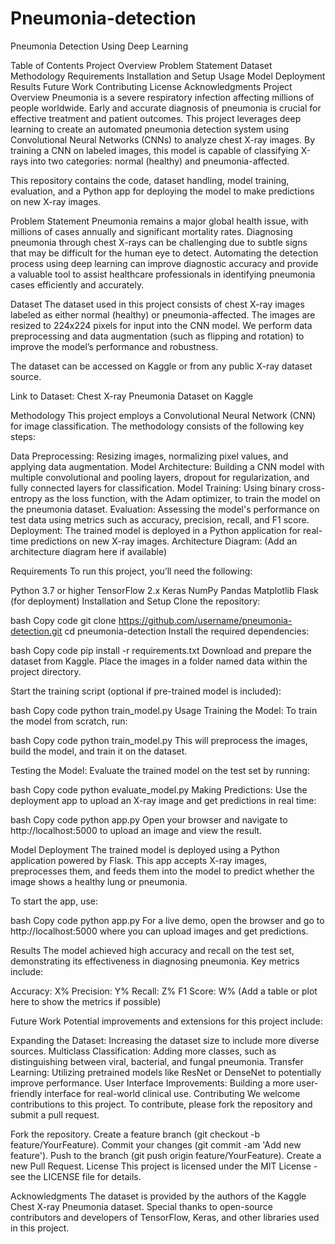 # Pneumonia-detection
Pneumonia Detection Using Deep Learning


Table of Contents
Project Overview
Problem Statement
Dataset
Methodology
Requirements
Installation and Setup
Usage
Model Deployment
Results
Future Work
Contributing
License
Acknowledgments
Project Overview
Pneumonia is a severe respiratory infection affecting millions of people worldwide. Early and accurate diagnosis of pneumonia is crucial for effective treatment and patient outcomes. This project leverages deep learning to create an automated pneumonia detection system using Convolutional Neural Networks (CNNs) to analyze chest X-ray images. By training a CNN on labeled images, this model is capable of classifying X-rays into two categories: normal (healthy) and pneumonia-affected.

This repository contains the code, dataset handling, model training, evaluation, and a Python app for deploying the model to make predictions on new X-ray images.

Problem Statement
Pneumonia remains a major global health issue, with millions of cases annually and significant mortality rates. Diagnosing pneumonia through chest X-rays can be challenging due to subtle signs that may be difficult for the human eye to detect. Automating the detection process using deep learning can improve diagnostic accuracy and provide a valuable tool to assist healthcare professionals in identifying pneumonia cases efficiently and accurately.

Dataset
The dataset used in this project consists of chest X-ray images labeled as either normal (healthy) or pneumonia-affected. The images are resized to 224x224 pixels for input into the CNN model. We perform data preprocessing and data augmentation (such as flipping and rotation) to improve the model’s performance and robustness.

The dataset can be accessed on Kaggle or from any public X-ray dataset source.

Link to Dataset: Chest X-ray Pneumonia Dataset on Kaggle

Methodology
This project employs a Convolutional Neural Network (CNN) for image classification. The methodology consists of the following key steps:

Data Preprocessing: Resizing images, normalizing pixel values, and applying data augmentation.
Model Architecture: Building a CNN model with multiple convolutional and pooling layers, dropout for regularization, and fully connected layers for classification.
Model Training: Using binary cross-entropy as the loss function, with the Adam optimizer, to train the model on the pneumonia dataset.
Evaluation: Assessing the model's performance on test data using metrics such as accuracy, precision, recall, and F1 score.
Deployment: The trained model is deployed in a Python application for real-time predictions on new X-ray images.
Architecture Diagram: (Add an architecture diagram here if available)

Requirements
To run this project, you’ll need the following:

Python 3.7 or higher
TensorFlow 2.x
Keras
NumPy
Pandas
Matplotlib
Flask (for deployment)
Installation and Setup
Clone the repository:

bash
Copy code
git clone https://github.com/username/pneumonia-detection.git
cd pneumonia-detection
Install the required dependencies:

bash
Copy code
pip install -r requirements.txt
Download and prepare the dataset from Kaggle. Place the images in a folder named data within the project directory.

Start the training script (optional if pre-trained model is included):

bash
Copy code
python train_model.py
Usage
Training the Model: To train the model from scratch, run:

bash
Copy code
python train_model.py
This will preprocess the images, build the model, and train it on the dataset.

Testing the Model: Evaluate the trained model on the test set by running:

bash
Copy code
python evaluate_model.py
Making Predictions: Use the deployment app to upload an X-ray image and get predictions in real time:

bash
Copy code
python app.py
Open your browser and navigate to http://localhost:5000 to upload an image and view the result.

Model Deployment
The trained model is deployed using a Python application powered by Flask. This app accepts X-ray images, preprocesses them, and feeds them into the model to predict whether the image shows a healthy lung or pneumonia.

To start the app, use:

bash
Copy code
python app.py
For a live demo, open the browser and go to http://localhost:5000 where you can upload images and get predictions.

Results
The model achieved high accuracy and recall on the test set, demonstrating its effectiveness in diagnosing pneumonia. Key metrics include:

Accuracy: X%
Precision: Y%
Recall: Z%
F1 Score: W%
(Add a table or plot here to show the metrics if possible)

Future Work
Potential improvements and extensions for this project include:

Expanding the Dataset: Increasing the dataset size to include more diverse sources.
Multiclass Classification: Adding more classes, such as distinguishing between viral, bacterial, and fungal pneumonia.
Transfer Learning: Utilizing pretrained models like ResNet or DenseNet to potentially improve performance.
User Interface Improvements: Building a more user-friendly interface for real-world clinical use.
Contributing
We welcome contributions to this project. To contribute, please fork the repository and submit a pull request.

Fork the repository.
Create a feature branch (git checkout -b feature/YourFeature).
Commit your changes (git commit -am 'Add new feature').
Push to the branch (git push origin feature/YourFeature).
Create a new Pull Request.
License
This project is licensed under the MIT License - see the LICENSE file for details.

Acknowledgments
The dataset is provided by the authors of the Kaggle Chest X-ray Pneumonia dataset.
Special thanks to open-source contributors and developers of TensorFlow, Keras, and other libraries used in this project.
